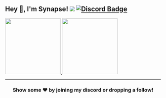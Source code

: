 
## Hey 👋, I'm Synapse! ![](https://komarev.com/ghpvc/?username=Itz-Synapse&label=Views&color=lightgrey&style=flat) [![Discord Badge](https://img.shields.io/badge/-Discord-9B9B9B?style=flat-square&logo=Discord&logoColor=white)](https://discord.com/invite/KnveAuW574)

<p align="left">
<a href="https://github.com/Itz-Synapse">
  <img height="180em" src="https://github-readme-stats.vercel.app/api?username=Itz-Synapse&show_icons=true&title_color=5865F2&icon_color=5865F2&text_color=FFFFFF&bg_color=171B23&include_all_commits=true&count_private=true"/>
  <img height="180em" src="https://github-readme-stats.vercel.app/api/top-langs/?username=Itz-Synapse&layout=compact&langs_count=8&title_color=5865F2&icon_color=5865F2&text_color=FFFFFF&bg_color=171B23"/>
</a>
</p>

---

<h3 align=center>Show some ❤️ by joining my discord or dropping a follow!</h3>
